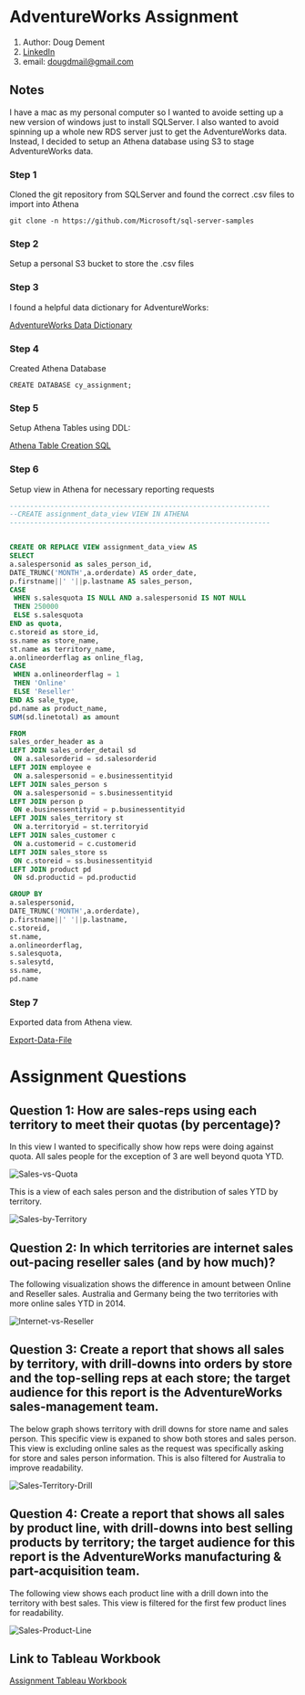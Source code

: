 # AdventureWorks Assignment

1. Author: Doug Dement
1. [LinkedIn](https://www.linkedin.com/in/doug-dement-34795551/)
1. email: dougdmail@gmail.com


## Notes
I have a mac as my personal computer so I wanted to avoide setting up a new version of windows just to install SQLServer. I also wanted to avoid spinning up a whole new RDS server just to get the AdventureWorks data. Instead, I decided to setup an Athena database using S3 to stage AdventureWorks data.


### Step 1
Cloned the git repository from SQLServer and found the correct .csv files to import into Athena

```
git clone -n https://github.com/Microsoft/sql-server-samples
```

### Step 2
Setup a personal S3 bucket to store the .csv files 


### Step 3
I found a helpful data dictionary for AdventureWorks:

[AdventureWorks Data Dictionary](http://dataedo.com/samples/html/AdventureWorks/doc/AdventureWorks_2/modules/Sales_12/module.html "Dataedo AdventureWorks Data Dictionary")

### Step 4
Created Athena Database

```
CREATE DATABASE cy_assignment;
```

### Step 5
Setup Athena Tables using DDL:

[Athena Table Creation SQL](https://github.com/stumptowndoug/cy_assignment/blob/master/cy_assignment.sql)

### Step 6
Setup view in Athena for necessary reporting requests

```SQL
----------------------------------------------------------------
--CREATE assignment_data_view VIEW IN ATHENA
----------------------------------------------------------------


CREATE OR REPLACE VIEW assignment_data_view AS
SELECT
a.salespersonid as sales_person_id,
DATE_TRUNC('MONTH',a.orderdate) AS order_date,
p.firstname||' '||p.lastname AS sales_person,
CASE
 WHEN s.salesquota IS NULL AND a.salespersonid IS NOT NULL
 THEN 250000
 ELSE s.salesquota
END as quota,
c.storeid as store_id,
ss.name as store_name,
st.name as territory_name,
a.onlineorderflag as online_flag,
CASE
 WHEN a.onlineorderflag = 1
 THEN 'Online'
 ELSE 'Reseller'
END AS sale_type,
pd.name as product_name,
SUM(sd.linetotal) as amount

FROM
sales_order_header as a
LEFT JOIN sales_order_detail sd
 ON a.salesorderid = sd.salesorderid
LEFT JOIN employee e
 ON a.salespersonid = e.businessentityid
LEFT JOIN sales_person s
 ON a.salespersonid = s.businessentityid
LEFT JOIN person p
 ON e.businessentityid = p.businessentityid
LEFT JOIN sales_territory st
 ON a.territoryid = st.territoryid
LEFT JOIN sales_customer c
 ON a.customerid = c.customerid
LEFT JOIN sales_store ss
 ON c.storeid = ss.businessentityid
LEFT JOIN product pd
 ON sd.productid = pd.productid

GROUP BY
a.salespersonid,
DATE_TRUNC('MONTH',a.orderdate),
p.firstname||' '||p.lastname,
c.storeid,
st.name,
a.onlineorderflag,
s.salesquota,
s.salesytd,
ss.name,
pd.name
```

### Step 7
Exported data from Athena view.

[Export-Data-File](https://github.com/stumptowndoug/cy_assignment/blob/master/data-files/cy_assignment_data.csv)


# Assignment Questions 

## Question 1: How are sales-reps using each territory to meet their quotas (by percentage)?


In this view I wanted to specifically show how reps were doing against quota. All sales people for the exception of 3 are well beyond quota YTD.


![Sales-vs-Quota](https://cy-assignment.s3-us-west-2.amazonaws.com/Quota+vs+Sales.png)


This is a view of each sales person and the distribution of sales YTD by territory.

![Sales-by-Territory](https://cy-assignment.s3-us-west-2.amazonaws.com/Sales+by+Territory.png)


## Question 2: In which territories are internet sales out-pacing reseller sales (and by how much)?


The following visualization shows the difference in amount between Online and Reseller sales. Australia and Germany being the two territories with more online sales YTD in 2014.


![Internet-vs-Reseller](https://cy-assignment.s3-us-west-2.amazonaws.com/Internet+vs+Reseller+Var.png)


## Question 3: Create a report that shows all sales by territory, with drill-downs into orders by store and the top-selling reps at each store; the target audience for this report is the AdventureWorks sales-management team.


The below graph shows territory with drill downs for store name and sales person. This specific view is expaned to show both stores and sales person. This view is excluding online sales as the request was specifically asking for store and sales person information. This is also filtered for Australia to improve readability.


![Sales-Territory-Drill](https://cy-assignment.s3-us-west-2.amazonaws.com/Sales+Territory+Drill.png)


## Question 4: Create a report that shows all sales by product line, with drill-downs into best selling products by territory; the target audience for this report is the AdventureWorks manufacturing & part-acquisition team.


The following view shows each product line with a drill down into the territory with best sales. This view is filtered for the first few product lines for readability.


![Sales-Product-Line](https://cy-assignment.s3-us-west-2.amazonaws.com/Sales+by+Product+Line+Drill.png)


## Link to Tableau Workbook

[Assignment Tableau Workbook](https://public.tableau.com/views/Cy_assingment/QuotavsSales?:display_count=y&:origin=viz_share_link)



